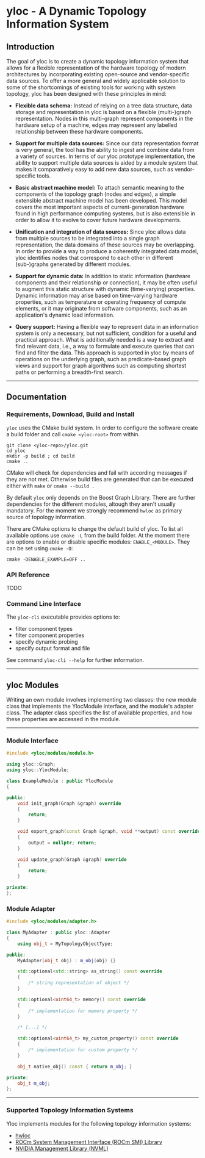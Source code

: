 # yloc - A Dynamic Topology Information System

## Introduction

The goal of yloc is to create a dynamic topology information
system that allows for a flexible representation of the hardware
topology of modern architectures by incorporating existing open-source
and vendor-specific data sources. To offer a more general and
widely applicable solution to some of the shortcomings of
existing tools for working with system topology, yloc has
been designed with these principles in mind:

* **Flexible data schema:** Instead of relying on a tree data
  structure, data storage and representation in yloc is based on a
  flexible (multi-)graph representation. Nodes in this multi-graph
  represent components in the hardware setup of a machine, edges may
  represent any labelled relationship between these hardware
  components.


* **Support for multiple data sources:** Since our data
  representation format is very general, the tool has the ability to
  ingest and combine data from a variety of sources. In terms of our
  yloc prototype implementation, the ability to support multiple data
  sources is aided by a module system that makes it comparatively easy
  to add new data sources, such as vendor-specific tools.


* **Basic abstract machine model:** To attach semantic
  meaning to the components of the topology graph (nodes and edges), a
  simple extensible abstract machine model has been developed. This
  model covers the most important aspects of current-generation
  hardware found in high performance computing systems, but is also
  extensible in order to allow it to evolve to cover future hardware
  developments.


* **Unification and integration of data sources:** Since yloc
  allows data from multiple sources to be integrated into a single
  graph representation, the data domains of these sources may be
  overlapping. In order to provide a way to produce a coherently
  integrated data model, yloc identifies nodes that correspond to each
  other in different (sub-)graphs generated by different modules.

* **Support for dynamic data:** In addition to static
  information (hardware components and their relationship or
  connection), it may be often useful to augment this static structure
  with dynamic (time-varying) properties. Dynamic information may
  arise based on time-varying hardware properties, such as temperature
  or operating frequency of compute elements, or it may originate from
  software components, such as an application's dynamic load
  information.

* **Query support:** Having a flexible way to represent data
  in an information system is only a necessary, but not sufficient,
  condition for a useful and practical approach. What is additionally
  needed is a way to extract and find relevant data, i.e., a way to
  formulate and execute queries that can find and filter the
  data. This approach is supported in yloc by means of operations on
  the underlying graph, such as predicate-based graph views and support
  for graph algorithms such as computing shortest paths or performing
  a breadth-first search.

---

## Documentation

### Requirements, Download, Build and Install

`yloc` uses the CMake build system.
In order to configure the software create a build folder and call `cmake <yloc-root>`  from within.

```
git clone <yloc-repo>/yloc.git
cd yloc
mkdir -p build ; cd build
cmake ..
```

CMake will check for dependencies and fail with according messages if they are not met.
Otherwise build files are generated that can be executed either with `make` or `cmake --build .`

By default `yloc` only depends on the Boost Graph Library.
There are further dependencies for the different modules, altough they aren't usually mandatory.
For the moment we strongly recommend `hwloc` as primary source of topology information.

There are CMake options to change the default build of yloc.
To list all available options use `cmake -L` from the build folder.
At the moment there are options to enable or disable specific modules: `ENABLE_<MODULE>`.
They can be set using `cmake -D`:

```
cmake -DENABLE_EXAMPLE=OFF ..
```

### API Reference

TODO

### Command Line Interface

The `yloc-cli` executable provides options to:
* filter component types
* filter component properties
* specify dynamic probing
* specify output format and file

See command `yloc-cli --help` for further information.

---

## yloc Modules

Writing an own module involves implementing two classes: the new module class that implements the YlocModule interface, and the module's adapter class.
The adapter class specifies the list of available properties, and how these properties are accessed in the module.

---

### Module Interface

```CPP
#include <yloc/modules/module.h>

using yloc::Graph;
using yloc::YlocModule;

class ExampleModule : public YlocModule
{

public:
    void init_graph(Graph &graph) override
    {
        return;
    }

    void export_graph(const Graph &graph, void **output) const override
    {
        output = nullptr; return;
    }

    void update_graph(Graph &graph) override
    {
        return;
    }

private:
};

```

### Module Adapter

```CPP
#include <yloc/modules/adapter.h>

class MyAdapter : public yloc::Adapter
{
    using obj_t = MyTopologyObjectType;

public:
    MyAdapter(obj_t obj) : m_obj(obj) {}

    std::optional<std::string> as_string() const override
    {
        /* string representation of object */
    }

    std::optional<uint64_t> memory() const override
    {
        /* implementation for memory property */
    }

    /* [...] */

    std::optional<uint64_t> my_custom_property() const override
    {
        /* implementation for custom property */
    }

    obj_t native_obj() const { return m_obj; }

private:
    obj_t m_obj;
};
```

---

### Supported Topology Information Systems

Yloc implements modules for the following topology information systems:

- [hwloc](https://www.open-mpi.org/projects/hwloc/)
- [ROCm System Management Interface (ROCm SMI) Library](https://github.com/RadeonOpenCompute/rocm_smi_lib)
- [NVIDIA Management Library (NVML)](https://developer.nvidia.com/nvidia-management-library-nvml)


<!--
### Tested Architectures

TODO:
  - tested on ?

---

## Funding

TODO?

-->
